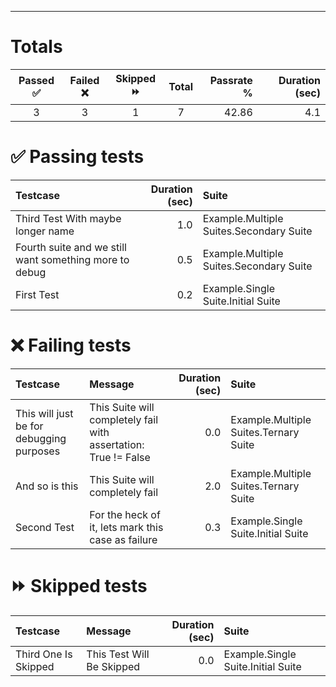 
---
# Totals

| Passed ✅ | Failed ❌ | Skipped ⏩ | Total | Passrate % | Duration (sec) |
|:--------:|:--------:|:---------:|:-----:|-----------:|---------------:|
| 3 | 3 | 1 | 7 | 42.86 | 4.1 |

# ✅ Passing tests

| Testcase | Duration (sec) | Suite |
|:---------|---------------:|:------|
| Third Test With maybe longer name | 1.0 | Example.Multiple Suites.Secondary Suite |
| Fourth suite and we still want something more to debug | 0.5 | Example.Multiple Suites.Secondary Suite |
| First Test | 0.2 | Example.Single Suite.Initial Suite |

# ❌ Failing tests

| Testcase | Message | Duration (sec) | Suite |
|:---------|:--------|---------------:|:------|
| This will just be for debugging purposes | This Suite will completely fail with assertation: True != False | 0.0 | Example.Multiple Suites.Ternary Suite |
| And so is this | This Suite will completely fail | 2.0 | Example.Multiple Suites.Ternary Suite |
| Second Test | For the heck of it, lets mark this case as failure | 0.3 | Example.Single Suite.Initial Suite |

# ⏩ Skipped tests

| Testcase | Message | Duration (sec) | Suite |
|:---------|:--------|---------------:|:------|
| Third One Is Skipped | This Test Will Be Skipped | 0.0 | Example.Single Suite.Initial Suite |

